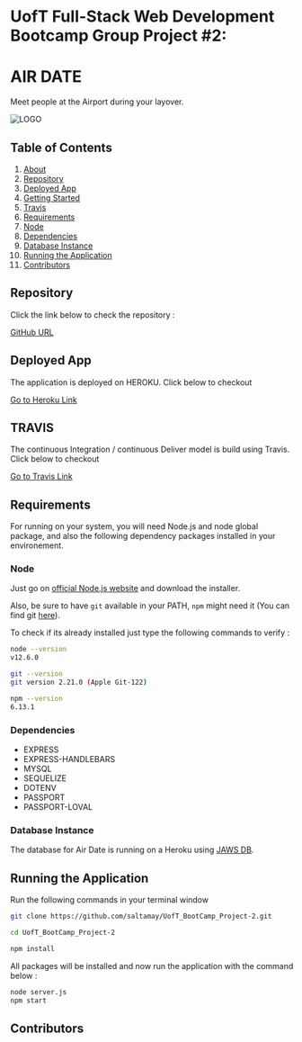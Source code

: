 # UofT Full-Stack Web Development Bootcamp Group Project #2:

# **AIR DATE**

Meet people at the Airport during your layover.

![LOGO](/screenshots/.png)

## Table of Contents

1. [About](#air-date)
1. [Repository](#repository)
1. [Deployed App](#deployed-app)
1. [Getting Started](#getting-started)
1. [Travis](#travis)
1. [Requirements](#requirements)
1. [Node](#node)
1. [Dependencies](#dependencies)
1. [Database Instance](#database-instance)
1. [Running the Application](#running-the-application)
1. [Contributors](#contributors)

## Repository

Click the link below to check the repository :

[GitHub URL](https://github.com/saltamay/UofT_BootCamp_Project-2)

## Deployed App

The application is deployed on HEROKU. Click below to checkout

[Go to Heroku Link](https://uoft-project2.herokuapp.com/)

## TRAVIS

The continuous Integration / continuous Deliver model is build using Travis. Click below to checkout

[Go to Travis Link](https://travis-ci.org/saltamay/UofT_BootCamp_Project-2)

## Requirements

For running on your system, you will need Node.js and node global package, and also the following dependency packages installed in your environement.

### Node

Just go on [official Node.js website](https://nodejs.org/) and download the installer.

Also, be sure to have `git` available in your PATH, `npm` might need it (You can find git [here](https://git-scm.com/)).

To check if its already installed just type the following commands to verify :

```bash
node --version
v12.6.0

git --version
git version 2.21.0 (Apple Git-122)

npm --version
6.13.1
```

### Dependencies

- EXPRESS
- EXPRESS-HANDLEBARS
- MYSQL
- SEQUELIZE
- DOTENV
- PASSPORT
- PASSPORT-LOVAL

### Database Instance

The database for Air Date is running on a Heroku using [JAWS DB](https://www.jawsdb.com/).

## Running the Application

Run the following commands in your terminal window

```bash
git clone https://github.com/saltamay/UofT_BootCamp_Project-2.git

cd UofT_BootCamp_Project-2

npm install
```

All packages will be installed and now run the application with the command below :

```bash
node server.js
npm start
```

## Contributors
